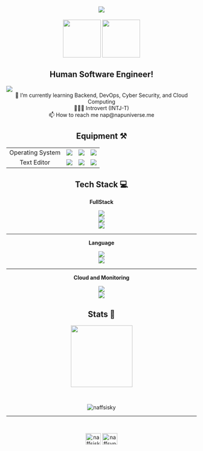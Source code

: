 <h1 align="center">
    <img src="https://readme-typing-svg.herokuapp.com/?font=Righteous&size=35&center=true&vCenter=true&width=500&height=70&duration=4000&lines=Hi+There!+👋;+Just+call+me+Nap!+😉;I'am+a+student" />
</h1>

<div align="center">
    <img src="https://user-images.githubusercontent.com/74038190/226127913-88de86d3-8437-45b9-a3b6-e746b47f655a.gif" width="100">  
    <img src="https://user-images.githubusercontent.com/74038190/226127923-0e8b7792-7b3c-462b-951b-63c96ba1a5af.gif" width="100">
</div>

<h2 align="center">Human Software Engineer!</h2>

<img src="https://user-images.githubusercontent.com/74038190/225813708-98b745f2-7d22-48cf-9150-083f1b00d6c9.gif" />

</br>

<div align="center">
🌱 I’m currently learning Backend, DevOps, Cyber Security, and Cloud Computing<br>
👨🏻‍💻 Introvert (INTJ-T)<br>
📫 How to reach me nap@napuniverse.me
    
## Equipment ⚒️
<table>
    <tr align="center">
        <td>Operating System</td>
        <td><img src="https://img.shields.io/badge/-MACOSX-grey?&logo=Apple" /></td>
        <td><img src="https://img.shields.io/badge/-Windows-grey?&logo=Windows" /></td>
        <td><img src="https://img.shields.io/badge/-Linux-grey?&logo=Linux" /></td>
    </tr>
    <tr align="center">
        <td>Text Editor</td>
        <td><img src="https://img.shields.io/badge/Visual%20Studio-grey?&logo=visual%20studio%20code&logoColor=blue" /></td>
        <td><img src="https://img.shields.io/badge/-Sublime-grey?&logo=sublimetext" /></td>
        <td><img src="https://img.shields.io/badge/-Nano-grey?&logo=nano" /></td>
    </tr>
</table>
</div>

<div align="center">

## Tech Stack 💻

<p style="font-weight: bold">FullStack</p>
<img src="https://skillicons.dev/icons?i=laravel,vue,tailwind,vite" />
</br>
<img src="https://skillicons.dev/icons?i=mongo,express,react,nodejs" />
</br>
<img src="https://skillicons.dev/icons?i=next,nest,remix,mysql" />

<hr>

<p style="font-weight: bold">Language</p>
<img src="https://skillicons.dev/icons?i=html,css,c,bash" />
</br>
<img src="https://skillicons.dev/icons?i=javascript,typescript,php,python" />

<hr>
<p style="font-weight: bold">Cloud and Monitoring</p>
<img src="https://skillicons.dev/icons?i=gcp,aws,terraform,docker" />
</br>
<img src="https://skillicons.dev/icons?i=grafana,cloudflare,vercel,jenkins" />

## Stats 🚀
<p>
    <img src="https://github-readme-stats.vercel.app/api/top-langs/?username=naffsisky&layout=compact&theme=outrun" height=163 />
</p>

</div>

<br>

<p align="center"><img align="center" src="https://github-readme-streak-stats.herokuapp.com/?user=naffsisky&theme=dark" alt="naffsisky" /></p>

<hr>
</br>
<p align="center">
<a href="https://twitter.com/naffsisky" target="blank"><img align="center" src="https://raw.githubusercontent.com/rahuldkjain/github-profile-readme-generator/master/src/images/icons/Social/twitter.svg" alt="naffsisky" height="30" width="40" /></a>
<a href="https://instagram.com/naffsvn" target="blank"><img align="center" src="https://raw.githubusercontent.com/rahuldkjain/github-profile-readme-generator/master/src/images/icons/Social/instagram.svg" alt="naffsvn" height="30" width="40" /></a>
</p>
